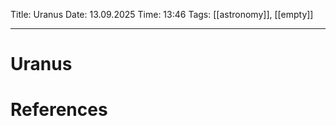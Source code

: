 Title: Uranus
Date: 13.09.2025
Time: 13:46
Tags: [[astronomy]], [[empty]]

---
# Uranus



# References